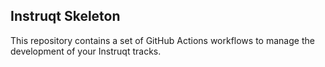 ## Instruqt Skeleton

This repository contains a set of GitHub Actions workflows to manage the development of your Instruqt tracks. 